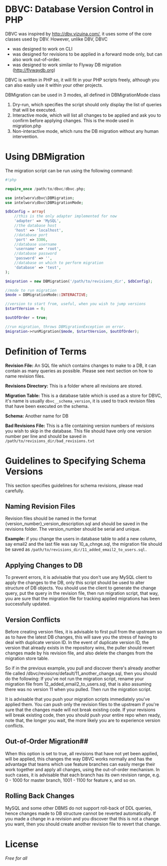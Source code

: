 # DBVC: Database Version Control in PHP #

DBVC was inspired by http://dbv.vizuina.com/, it uses some of the core classes used by DBV. However, unlike DBV, DBVC 

- was designed to work on CLI 
- was designed for revisions to be applied in a forward mode only, but can also work out-of-order.
- was designed to work similar to Flyway DB migration (http://flywaydb.org)

DBVC is written in PHP so, it will fit in your PHP scripts freely, although you can also easily use it within your other projects.

DBMigration can be used in 3 modes, all defined in DBMigrationMode class

1. Dry-run, which specifies the script should only display the list of queries that will be executed.
1. Interactive mode, which will list all changes to be applied and ask you to confirm before applying changes. This is the mode used in migration.php
1. Non-interactive mode, which runs the DB migration without any human intervention.

# Using DBMigration #
The migration script can be run using the following command: 

```php
#!php

require_once /path/to/dbvc/dbvc.php;

use intelworx\dbvc\DBMigration;
use intelworx\dbvc\DBMigrationMode;

$dbConfig = array(
	//this is the only adapter implemented for now
    'adapter' => 'MySQL', 
	//the database host
    'host' => 'localhost',
	//database port
    'port' => 3306,
	//database username
    'username' => 'root',
	//database password
    'password' => '',
	//database on which to perform migration
    'database' => 'test',
);

$migration = new DBMigration('/path/to/revisions_dir', $dbConfig);

//mode to run migration
$mode = DBMigrationMode::INTERACTIVE;

//version to start from, useful, when you wish to jump versions
$startVersion = 0;

$outOfOrder = true;

//run migration, throws DBMigrationException on error.
$migration->runMigration($mode, $startVersion, $outOfOrder);

```

# Definition of Terms #

**Revision File:** An SQL file which contains changes to make to a DB, it can contain as many queries as possible. Please see next section on how to name revision files.

**Revisions Directory:** This is a folder where all revisions are stored.

**Migration Table:** This is a database table which is used as a store for DBVC, it's name is usually ```dbvc__schema_version```, it is used to track revision files that have been executed on the schema.

**Schema:** Another name for DB

**Bad Revisions File:** This is a file containing version numbers of revisions you wish to skip in the database. This file should have only one version number per line and should be saved in ```/path/to/revisions_dir/bad_revisions.txt```

# Guidelines to Specifying Schema Versions #
This section specifies guidelines for schema revisions, please read carefully.

## Naming Revision Files ##
Revision files should be named in the format {version_number}_version_description.sql and should be saved in the revisions folder. The version_number should be serial and unique.

**Example:** if you change the users in database table to add a new column, say email2 and the last file was say 10_a_chnge.sql, the migration file should be saved as ```/path/to/revisions_dir/11_added_email2_to_users.sql.```

## Applying Changes to DB ##

To prevent errors, it is advisable that you don't use any MySQL client to apply the changes to the DB, only this script should be used to alter structure of DB objects. You should use the client to generate the change query, put the query in the revision file, then run migration script, that way, you are sure that the migration file for tracking applied migrations has been successfully updated.

## Version Conflicts ##
Before creating version files, it is advisable to first pull from the upstream so as to have the latest DB changes, this will save you the stress of having to deal with duplicate version ID. In the event of duplicate version ID, the version that already exists in the repository wins, the puller should revert changes made by his revision file, and also delete the changes from the migration store table. 

So if in the previous example, you pull and discover there's already another file called  /dbvc/revisions/default/11_another_change.sql, then you should do the following:
If you've not run the migration script, rename your migration file from 12_added_email2_to_users.sql, that is also assuming there was no version 11 when you pulled. Then run the migration script. 

It is advisable that you push your migration scripts immediately you've applied them. You can push only the revision files to the upstream if you're sure that the changes made will not break existing code. If your revisions will break existing code, then you should push your entire repo when ready, note that, the longer you wait, the more likely you are to experience version conflicts.

## Out-of-Order Migration##
When this option is set to true, all revisions that have not yet been applied, will be applied, this changes the way DBVC works normally and has the advantage that teams which use feature branches can easily merge their work together and apply all changes, using the out-of-order mechanism. In such cases, it is advisable that each branch has its own revision range, e.g. 0 - 1000 for master branch, 1001 - 1100 for feature x, and so on.

## Rolling Back Changes ##
MySQL and some other DBMS do not support roll-back of DDL queries, hence changes made to DB structure cannot be reverted automatically. If you made a change in a revision and you discover that this is not a change you want, then you should create another revision file to revert that change.

# License #

*Free for all*